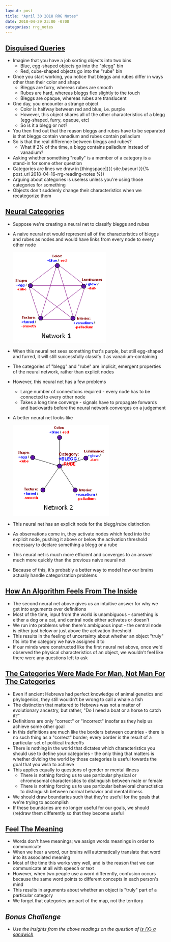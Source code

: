 ```yaml
---
layout: post
title: "April 30 2018 RRG Notes"
date: 2018-04-29 23:00 -0700
categories: rrg_notes
---
```


## [Disguised Queries](https://www.lesswrong.com/posts/4FcxgdvdQP45D6Skg/disguised-queries)
* Imagine that you have a job sorting objects into two bins
    * Blue, egg-shaped objects go into the "blegg" bin
    * Red, cube-shaped objects go into the "rube" bin
* Once you start working, you notice that bleggs and rubes differ in ways other than their color and shape
    * Bleggs are furry, whereas rubes are smooth
    * Rubes are hard, whereas bleggs flex slightly to the touch
    * Bleggs are opaque, whereas rubes are translucent
* One day, you encounter a strange object
    * Color is halfway between red and blue, i.e. purple
    * However, this object shares all of the other characteristics of a blegg (egg-shaped, furry, opaque, etc)
    * So is it a blegg or not?
* You then find out that the reason bleggs and rubes have to be separated is that bleggs contain vanadium and rubes contain palladium
* So is that the real difference between bleggs and rubes?
    * What if 2% of the time, a blegg contains palladium instead of vanadium?
* Asking whether something "really" is a member of a category is a stand-in for some other question
* Categories are lines we draw in [thingspace]({{ site.baseurl }}{% post_url 2018-04-16-rrg-reading-notes %})
* Arguing about categories is useless unless you're using those categories for something
* Objects don't suddenly change their characteristics when we recategorize them

## [Neural Categories](https://www.lesswrong.com/posts/yFDKvfN6D87Tf5J9f/neural-categories)
* Suppose we're creating a neural net to classify bleggs and rubes
* A naive neural net would represent all of the characteristics of bleggs and rubes as nodes and would have links from every node to every other node

  ![naive neural net](/assets/2018-04-30/2018-04-30_rrg_reading_notes_fig_1_nn_1.png)
  
* When this neural net sees something that's purple, but still egg-shaped and furred, it will still successfully classify it as vanadium-containing
* The categories of "blegg" and "rube" are implicit, emergent properties of the neural network, rather than explicit nodes
* However, this neural net has a few problems
    * Large number of connections required - every node has to be connected to every other node
    * Takes a long time converge - signals have to propagate forwards and backwards before the neural network converges on a judgement
* A better neural net looks like

  ![better neural net](/assets/2018-04-30/2018-04-30_rrg_reading_notes_fig_2_nn_2.png)
  
* This neural net has an explicit node for the blegg/rube distinction
* As observations come in, they activate nodes which feed into the explicit node, pushing it above or below the activation threshold necessary to declare something a blegg or a rube
* This neural net is much more efficient and converges to an answer much more quickly than the previous naive neural net
* Because of this, it's probably a better way to model how our brains actually handle categorization problems

## [How An Algorithm Feels From The Inside](https://www.lesswrong.com/posts/yA4gF5KrboK2m2Xu7/how-an-algorithm-feels-from-inside)
* The second neural net above gives us an intuitive answer for why we get into arguments over definitions
* Most of the time, input from the world is unambiguous - something is either a dog or a cat, and central node either activates or doesn't
* We run into problems when there's ambiguous input - the central node is either just below or just above the activation threshold
* This results in the feeling of uncertainty about whether an object "truly" fits into the category we have assigned it to
* If our minds were constructed like the first neural net above, once we'd observed the physical characteristics of an object, we wouldn't feel like there were any questions left to ask

## [The Categories Were Made For Man, Not Man For The Categories](http://slatestarcodex.com/2014/11/21/the-categories-were-made-for-man-not-man-for-the-categories/)
* Even if ancient Hebrews had perfect knowledge of animal genetics and phylogenics, they still wouldn't be wrong to call a whale a fish
* The distinction that mattered to Hebrews was not a matter of evolutionary ancestry, but rather, "Do I need a boat or a horse to catch it?"
* Definitions are only "correct" or "incorrect" insofar as they help us achieve some other goal
* In this definitions are much like the borders between countries - there is no such thing as a "correct" border; every border is the result of a particular set of political tradeoffs
* There is nothing in the world that dictates which characteristics you should use to define your categories - the only thing that matters is whether dividing the world by those categories is useful towards the goal that you wish to achieve
* This applies equally to questions of gender or mental illness
    * There is nothing forcing us to use particular physical or chromosomal characteristics to distinguish between male or female
    * There is nothing forcing us to use particular behavioral charactistics to distinguish between normal behavior and mental illness
* We should draw boundaries such that they're useful for the goals that we're trying to accomplish
* If these boundaries are no longer useful for our goals, we should (re)draw them differently so that they become useful

## [Feel The Meaning](https://www.lesswrong.com/posts/dMCFk2n2ur8n62hqB/feel-the-meaning)
* Words don't have meanings; we assign words meanings in order to communicate
* When we hear a word, our brains will automatically translate that word into its associated meaning
* Most of the time this works very well, and is the reason that we can communicate at all with speech or text
* However, when two people use a word differently, confusion occurs because the same word points to different concepts in each person's mind
* This results in arguments about whether an object is "truly" part of a particular category
* We forget that categories are part of the map, not the territory

## *Bonus Challenge*
* *Use the insights from the above readings on the question of [is {X} a sandwich](/assets/2018-04-30/2018-04-30_rrg_reading_notes_fig_3_sandwich.png)*
